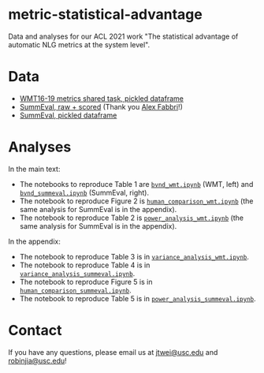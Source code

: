# metric-statistical-advantage
Data and analyses for our ACL 2021 work "The statistical advantage of automatic NLG metrics at the system level".

# Data
* [WMT16-19 metrics shared task, pickled dataframe](https://drive.google.com/file/d/1RZg1GbRYvyXHCv4R3lzoEiVCgPC2e9TT/view?usp=sharing)
* [SummEval, raw + scored](https://drive.google.com/file/d/148b2OkfYkSSVgjsYLl5wKKwrmdIkT2Eo/view?usp=sharing) (Thank you [Alex Fabbri](https://alex-fabbri.github.io/)!)
* [SummEval, pickled dataframe](https://drive.google.com/file/d/1bv6zJdXbvUxMCmWXSHW3-GicPPWN9f1F/view?usp=sharing)

# Analyses
In the main text:
* The notebooks to reproduce Table 1 are [`bvnd_wmt.ipynb`](bvnd_wmt.ipynb) (WMT, left) and [`bvnd_summeval.ipynb`](bvnd_summeval.ipynb) (SummEval, right).
* The notebook to reproduce Figure 2 is [`human_comparison_wmt.ipynb`](human_comparison_wmt.ipynb) (the same analysis for SummEval is in the appendix).
* The notebook to reproduce Table 2 is [`power_analysis_wmt.ipynb`](power_analysis_wmt.ipynb) (the same analysis for SummEval is in the appendix).

In the appendix:
* The notebook to reproduce Table 3 is in [`variance_analysis_wmt.ipynb`](variance_analysis_wmt.ipynb).
* The notebook to reproduce Table 4 is in [`variance_analysis_summeval.ipynb`](variance_analysis_summeval.ipynb).
* The notebook to reproduce Figure 5 is in [`human_comparison_summeval.ipynb`](human_comparison_summeval.ipynb).
* The notebook to reproduce Table 5 is in [`power_analysis_summeval.ipynb`](power_analysis_summeval.ipynb).

# Contact

If you have any questions, please email us at [jtwei@usc.edu](mailto:jtwei@usc.edu) and [robinjia@usc.edu](mailto:robinjia@usc.edu)!
